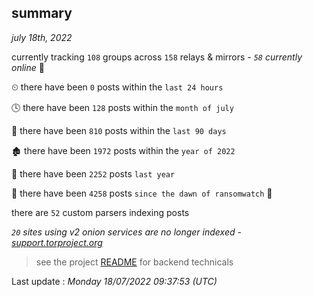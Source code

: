 
## summary
_july 18th, 2022_

currently tracking `108` groups across `158` relays & mirrors - _`58` currently online_ 📡

⏲ there have been `0` posts within the `last 24 hours`

🕓 there have been `128` posts within the `month of july`

📅 there have been `810` posts within the `last 90 days`

🏚 there have been `1972` posts within the `year of 2022`

🚀 there have been `2252` posts `last year`

🦕 there have been `4258` posts `since the dawn of ransomwatch` 🐣

there are `52` custom parsers indexing posts

_`20` sites using v2 onion services are no longer indexed - [support.torproject.org](https://support.torproject.org/onionservices/v2-deprecation/)_

> see the project [README](https://github.com/jmousqueton/ransomwatch#readme) for backend technicals



Last update : _Monday 18/07/2022 09:37:53 (UTC)_

